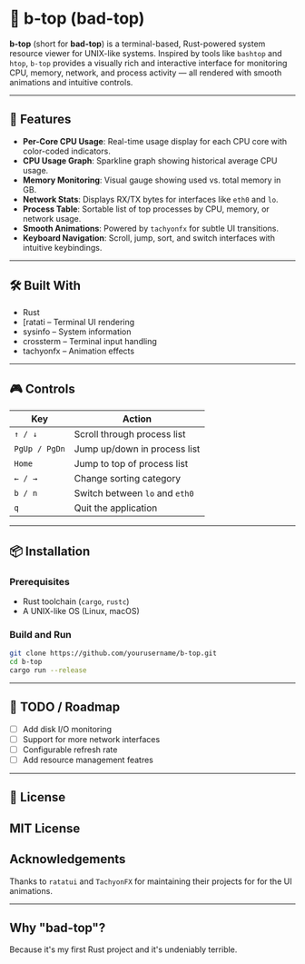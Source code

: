 # 🧠 b-top (bad-top)

**b-top** (short for **bad-top**) is a terminal-based, Rust-powered system resource viewer for UNIX-like systems. Inspired by tools like `bashtop` and `htop`, `b-top` provides a visually rich and interactive interface for monitoring CPU, memory, network, and process activity — all rendered with smooth animations and intuitive controls.

---

## 🚀 Features

- **Per-Core CPU Usage**: Real-time usage display for each CPU core with color-coded indicators.
- **CPU Usage Graph**: Sparkline graph showing historical average CPU usage.
- **Memory Monitoring**: Visual gauge showing used vs. total memory in GB.
- **Network Stats**: Displays RX/TX bytes for interfaces like `eth0` and `lo`.
- **Process Table**: Sortable list of top processes by CPU, memory, or network usage.
- **Smooth Animations**: Powered by `tachyonfx` for subtle UI transitions.
- **Keyboard Navigation**: Scroll, jump, sort, and switch interfaces with intuitive keybindings.


---

## 🛠️ Built With

- Rust
- [ratati – Terminal UI rendering
- sysinfo – System information
- crossterm – Terminal input handling
- tachyonfx – Animation effects

---

## 🎮 Controls

| Key             | Action                          |
|----------------|----------------------------------|
| `↑ / ↓`        | Scroll through process list      |
| `PgUp / PgDn`  | Jump up/down in process list     |
| `Home`         | Jump to top of process list      |
| `← / →`        | Change sorting category          |
| `b / n`        | Switch between `lo` and `eth0`   |
| `q`            | Quit the application             |

---

## 📦 Installation

### Prerequisites

- Rust toolchain (`cargo`, `rustc`)
- A UNIX-like OS (Linux, macOS)

### Build and Run

```bash
git clone https://github.com/yourusername/b-top.git
cd b-top
cargo run --release
```

---

## 🧪 TODO / Roadmap

- [ ] Add disk I/O monitoring
- [ ] Support for more network interfaces
- [ ] Configurable refresh rate
- [ ] Add resource management featres

---

## 📜 License

MIT License
---

## Acknowledgements

Thanks to `ratatui` and `TachyonFX` for maintaining their projects for for the UI animations.

---

## Why "bad-top"?

Because it's my first Rust project and it's undeniably terrible.


